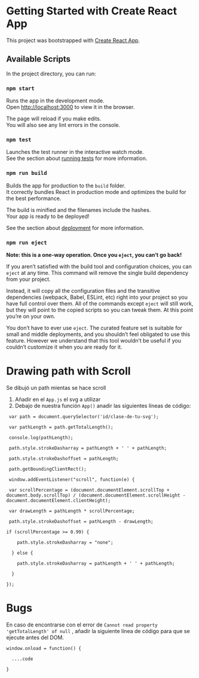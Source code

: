 # Getting Started with Create React App

This project was bootstrapped with [Create React App](https://github.com/facebook/create-react-app).

## Available Scripts

In the project directory, you can run:

### `npm start`

Runs the app in the development mode.\
Open [http://localhost:3000](http://localhost:3000) to view it in the browser.

The page will reload if you make edits.\
You will also see any lint errors in the console.

### `npm test`

Launches the test runner in the interactive watch mode.\
See the section about [running tests](https://facebook.github.io/create-react-app/docs/running-tests) for more information.

### `npm run build`

Builds the app for production to the `build` folder.\
It correctly bundles React in production mode and optimizes the build for the best performance.

The build is minified and the filenames include the hashes.\
Your app is ready to be deployed!

See the section about [deployment](https://facebook.github.io/create-react-app/docs/deployment) for more information.

### `npm run eject`

**Note: this is a one-way operation. Once you `eject`, you can’t go back!**

If you aren’t satisfied with the build tool and configuration choices, you can `eject` at any time. This command will remove the single build dependency from your project.

Instead, it will copy all the configuration files and the transitive dependencies (webpack, Babel, ESLint, etc) right into your project so you have full control over them. All of the commands except `eject` will still work, but they will point to the copied scripts so you can tweak them. At this point you’re on your own.

You don’t have to ever use `eject`. The curated feature set is suitable for small and middle deployments, and you shouldn’t feel obligated to use this feature. However we understand that this tool wouldn’t be useful if you couldn’t customize it when you are ready for it.


# Drawing path with Scroll

Se dibujó un path mientas se hace scroll

1. Añadir en el `App.js` el svg a utilizar
2. Debajo de nuestra función `App()` anadir las siguientes líneas de código:

` var path = document.querySelector('id/clase-de-tu-svg');`

` var pathLength = path.getTotalLength();`

` console.log(pathLength);`

` path.style.strokeDasharray = pathLength + ' ' + pathLength;`

` path.style.strokeDashoffset = pathLength;`

` path.getBoundingClientRect();`

` window.addEventListener("scroll", function(e) {`

` var scrollPercentage = (document.documentElement.scrollTop + document.body.scrollTop) / (document.documentElement.scrollHeight - document.documentElement.clientHeight);`

` var drawLength = pathLength * scrollPercentage;`

` path.style.strokeDashoffset = pathLength - drawLength;`


`if (scrollPercentage >= 0.99) {`

`    path.style.strokeDasharray = "none";`

`  } else {`

`    path.style.strokeDasharray = pathLength + ' ' + pathLength;`

`  }`

`});`

# Bugs
En caso de encontrarse con el error de `Cannot read property 'getTotalLength' of null` , añadir la siguiente línea de código para que se ejecute antes del DOM.

`window.onload = function() {`

`  ....code`

`}`
